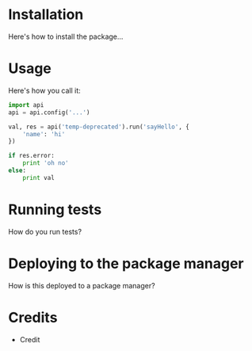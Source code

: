 # Installation

Here's how to install the package...

# Usage

Here's how you call it:

```python
import api
api = api.config('...')

val, res = api('temp-deprecated').run('sayHello', {
    'name': 'hi'
})

if res.error:
    print 'oh no'
else:
    print val
```

# Running tests

How do you run tests?

# Deploying to the package manager

How is this deployed to a package manager?

# Credits

  * Credit
